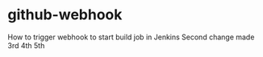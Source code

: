 # github-webhook
How to trigger webhook to start build job in Jenkins
Second change made
3rd
4th
5th
